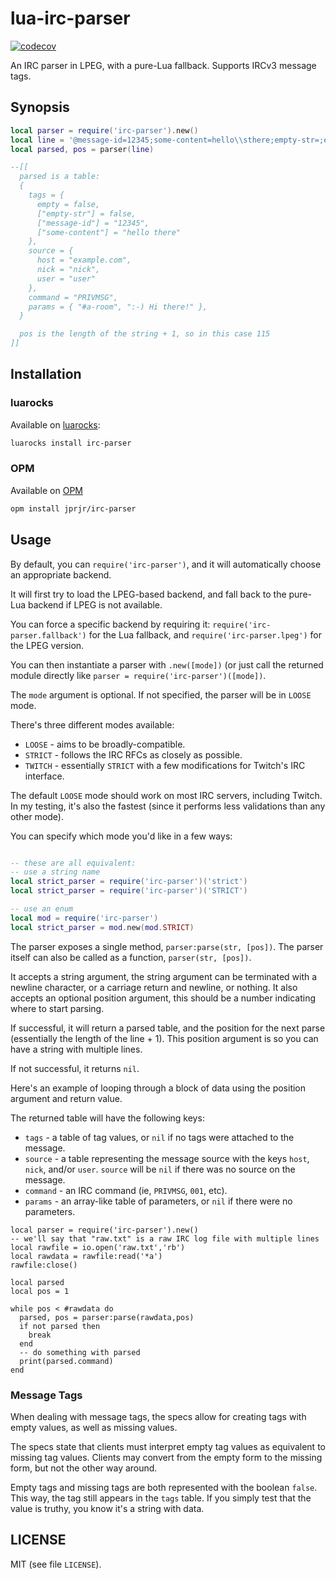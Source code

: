# lua-irc-parser

[![codecov](https://codecov.io/gh/jprjr/lua-irc-parser/branch/main/graph/badge.svg?token=9wV63fuaVu)](https://codecov.io/gh/jprjr/lua-irc-parser)

An IRC parser in LPEG, with a pure-Lua fallback. Supports IRCv3 message tags.

## Synopsis

```lua
local parser = require('irc-parser').new()
local line = '@message-id=12345;some-content=hello\\sthere;empty-str=;empty :nick!user@example.com PRIVMSG #a-room ::-) Hi there!'
local parsed, pos = parser(line)

--[[
  parsed is a table:
  {
    tags = {
      empty = false,
      ["empty-str"] = false,
      ["message-id"] = "12345",
      ["some-content"] = "hello there"
    },
    source = {
      host = "example.com",
      nick = "nick",
      user = "user"
    },
    command = "PRIVMSG",
    params = { "#a-room", ":-) Hi there!" },
  }

  pos is the length of the string + 1, so in this case 115
]]
```

## Installation

### luarocks

Available on [luarocks](https://luarocks.org/modules/jprjr/irc-parser):

```bash
luarocks install irc-parser
```

### OPM

Available on [OPM](https://opm.openresty.org/package/jprjr/irc-parser/)

```bash
opm install jprjr/irc-parser
```

## Usage

By default, you can `require('irc-parser')`, and it will automatically
choose an appropriate backend.

It will first try to load the LPEG-based backend, and fall back
to the pure-Lua backend if LPEG is not available.

You can force a specific backend by requiring it: `require('irc-parser.fallback')`
for the Lua fallback, and `require('irc-parser.lpeg')` for the LPEG version.

You can then instantiate a parser with `.new([mode])` (or just call the returned
module directly like `parser = require('irc-parser')([mode])`.

The `mode` argument is optional. If not specified, the parser will be in
`LOOSE` mode.

There's three different modes available:

* `LOOSE` - aims to be broadly-compatible.
* `STRICT` - follows the IRC RFCs as closely as possible.
* `TWITCH` - essentially `STRICT` with a few modifications for Twitch's IRC interface.

The default `LOOSE` mode should work on most IRC servers, including Twitch. In
my testing, it's also the fastest (since it performs less validations than
any other mode).

You can specify which mode you'd like in a few ways:

```lua

-- these are all equivalent:
-- use a string name
local strict_parser = require('irc-parser')('strict')
local strict_parser = require('irc-parser')('STRICT')

-- use an enum
local mod = require('irc-parser')
local strict_parser = mod.new(mod.STRICT)
```

The parser exposes a single method, `parser:parse(str, [pos])`. The parser itself
can also be called as a function, `parser(str, [pos])`.

It accepts a string argument, the string argument can be terminated with
a newline character, or a carriage return and newline, or nothing. It also
accepts an optional position argument, this should be a number indicating
where to start parsing.

If successful, it will return a parsed table, and the position for the
next parse (essentially the length of the line + 1). This position
argument is so you can have a string with multiple lines.

If not successful, it returns `nil`.

Here's an example of looping through a block of data using the
position argument and return value.

The returned table will have the following keys:

* `tags` - a table of tag values, or `nil` if no tags were attached to the message.
* `source` - a table representing the message source with the keys `host`, `nick`,
and/or `user`. `source` will be `nil` if there was no source on the message.
* `command` - an IRC command (ie, `PRIVMSG`, `001`, etc).
* `params` - an array-like table of parameters, or `nil` if there were no parameters.

```
local parser = require('irc-parser').new()
-- we'll say that "raw.txt" is a raw IRC log file with multiple lines
local rawfile = io.open('raw.txt','rb')
local rawdata = rawfile:read('*a')
rawfile:close()

local parsed
local pos = 1

while pos < #rawdata do
  parsed, pos = parser:parse(rawdata,pos)
  if not parsed then
    break
  end
  -- do something with parsed
  print(parsed.command)
end
```

### Message Tags

When dealing with message tags, the specs allow for creating tags
with empty values, as well as missing values.

The specs state that clients must interpret empty tag values as
equivalent to missing tag values. Clients may convert from the
empty form to the missing form, but not the other way around.

Empty tags and missing tags are both represented with the
boolean `false`. This way, the tag still appears in the `tags`
table. If you simply test that the value is truthy, you know
it's a string with data.

## LICENSE

MIT (see file `LICENSE`).
